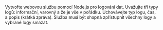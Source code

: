 Vytvořte webovou službu pomocí Node.js pro logování dat. Uvažujte tři typy logů: informační, varovný a že je vše v pořádku. Uchovávejte typ logu, čas, a popis (krátká zpráva). Služba musí být shopná zpřístupnit všechny logy a vybrané logy smazat.


